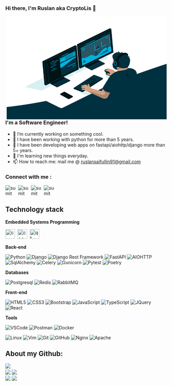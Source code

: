 
### Hi there, I'm Ruslan  aka CryptoLis 👋  
 
<img align="right" alt="GIF" src="https://github.com/RuslanSayfullin/RuslanSayfullin/blob/main/code.gif?raw=true" width="500" height="320" />

### I'm a Software Engineer!

- 🔭 I’m currently working on something cool.
- 🌱 I have been working with python for more than 5 years.
- 🤔 I have been developing web apps on fastapi/aiohttp/django more than 5+ years.
- 👯 I'm learning new things everyday.
- 📫 How to reach me: mail me @ ruslansaifullin91@gmail.com


### Connect with me :

[<img align="left" alt="sumit" width="40px" src="https://img.icons8.com/fluency/50/000000/telegram-app.png"/>](https://t.me/R2sl4n)
[<img align="left" alt="sumit" width="40px" src="https://img.icons8.com/color/48/000000/linkedin.png"/>](https://www.linkedin.cn/in/ruslan-sayfullin/)
[<img align="left" alt="sumit" width="40px" src="https://img.icons8.com/fluency/50/000000/twitter.png"/>](https://twitter.com/ruslansaifulli1)
[<img align="left" alt="sumit" width="40px" src="https://i.imgur.com/IsS5xkZ.png"/>](https://leetcode.com/RuslanSayfullin/)

<br />
<br />

## Technology stack

**Embedded Systems Programming**

<img src="https://cdn.jsdelivr.net/gh/devicons/devicon/icons/c/c-original.svg" title="c" width="30" height="30"/>&nbsp;
<img src="https://cdn.jsdelivr.net/gh/devicons/devicon/icons/cplusplus/cplusplus-original.svg" title="c++" width="30" height="30"/>&nbsp;
<img src="https://cdn.jsdelivr.net/gh/devicons/devicon/icons/qt/qt-original.svg" title="qt" width="30" height="30"/>&nbsp;

**Back-end**

![Python](https://img.shields.io/badge/Python-3776AB?style=flat-square&logo=python&logoColor=white)
![Django](https://img.shields.io/badge/-Django-0aad48?style=flat-square&logo=Django)
![Django Rest Framework](https://img.shields.io/badge/DRF-red?style=flat-square&logo=Django)
![FastAPI](https://img.shields.io/badge/-FastAPI-%2300C7B7?style=flat-square&logo=FastAPI)
![AIOHTTP](https://img.shields.io/badge/-AIOHTTP-DD0031?style=flat-square&logo=AIOHTTP)
![SqlAlchemy](https://img.shields.io/badge/-SQLAlchemy-FCA121?style=flat-square&logo=SQLAlchemy)
![Celery](https://img.shields.io/badge/-Celery-%2300C7B7?style=flat-square&logo=Celery)
![Gunicorn](https://img.shields.io/badge/-Gunicorn-f8f2ef?style=flat-square&logo=Gunicorn)
![Pytest](https://img.shields.io/badge/-Pytest-f8f2ef?style=flat-square&logo=Pytest)
![Poetry](https://img.shields.io/badge/-Poetry-%232c3e50?style=flat-square&logo=Poetry)

**Databases**

![Postgresql](https://img.shields.io/badge/-Postgresql-%232c3e50?style=flat-square&logo=Postgresql)
![Redis](https://img.shields.io/badge/-Redis-FCA121?style=flat-square&logo=Redis)
![RabbitMQ](https://img.shields.io/badge/-RabbitMQ-f8f2ef?style=flat-square&logo=RabbitMQ)


**Front-end**

![HTML5](https://img.shields.io/badge/-HTML5-%23E44D27?style=flat-square&logo=html5&logoColor=ffffff)
![CSS3](https://img.shields.io/badge/-CSS3-%231572B6?style=flat-square&logo=css3)
![Bootstrap](https://img.shields.io/badge/-Bootstrap-573D7C?style=flat-square&logo=Bootstrap&logoColor=whiter)
![JavaScript](https://img.shields.io/badge/JavaScript-323330?style=flat-square&logo=javascript&logoColor=F7DF1E)
![TypeScript](https://img.shields.io/badge/-TypeScript-007ACC?style=flat-square&logo=typescript&logoColor=white)
![JQuery](https://img.shields.io/badge/JQuery-%232c3e50?style=flat-square&logo=JQuery&logoColor=61DAFB)
![React](https://img.shields.io/badge/-React-%232c3e50?style=flat-square&logo=React)


**Tools**

![VSCode](https://img.shields.io/badge/Vscode-007ACC?style=flat-square&logo=visualstudiocode&logoColor=white)
![Postman](https://img.shields.io/badge/Postman-FCA121?style=flat-square&logo=postman)
![Docker](https://img.shields.io/badge/-Docker-46a2f1?style=flat-square&logo=docker&logoColor=white)



![Linux](https://img.shields.io/badge/Linux-%232c3e50?style=flat-square&logo=linux)
![Vim](https://img.shields.io/badge/-Vim-0aad48?style=flat-square&logo=Vim)
![Git](https://img.shields.io/badge/-Git-%232c3e50?style=flat-square&logo=git)
![GitHub](https://img.shields.io/badge/-GitHub-%232c3e50?style=flat-square&logo=github)
![Nginx](https://img.shields.io/badge/-Nginx-029339?style=flat-square&logo=Nginx)
![Apache](https://img.shields.io/badge/-Apache-f8f2ef?style=flat-square&logo=Apache&logoColor=orange)

## About my Github:

![](http://github-profile-summary-cards.vercel.app/api/cards/profile-details?username=ruslansayfullin&theme=nord_dark) <br>
![](http://github-profile-summary-cards.vercel.app/api/cards/repos-per-language?username=ruslansayfullin&theme=nord_dark) 
![](http://github-profile-summary-cards.vercel.app/api/cards/most-commit-language?username=ruslansayfullin&theme=nord_dark) <br>
![](http://github-profile-summary-cards.vercel.app/api/cards/stats?username=ruslansayfullin&theme=nord_dark) 
![](http://github-profile-summary-cards.vercel.app/api/cards/productive-time?username=ruslansayfullin&theme=nord_dark&utcOffset=8)



